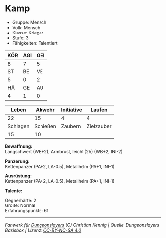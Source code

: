 # Kamp  
- Gruppe: Mensch  
- Volk: Mensch  
- Klasse: Krieger  
- Stufe: 3  
- Fähigkeiten: Talentiert  


| KÖR | AGI | GEI |  
| --- | --- | --- |  
| 8   | 7   | 5   |
| ST  | BE  | VE  |  
| 5   | 0   | 2   |
| HÄ  | GE  | AU  |  
| 4   | 1   | 0   |


| Leben    | Abwehr   | Initiative | Laufen     |
| -------- | -------- | ---------- | ---------- |
| 22       | 15       | 4          | 4          |
| Schlagen | Schießen | Zaubern    | Zielzauber |
| 15       | 10       |            |            |

**Bewaffnung:**  
Langschwert (WB+2), Armbrust, leicht (2h) (WB+2, INI-2)

**Panzerung:**  
Kettenpanzer (PA+2, LA-0.5), Metallhelm (PA+1, INI-1)

**Ausrüstung:**  
Kettenpanzer (PA+2, LA-0.5), Metallhelm (PA+1, INI-1)

**Talente:**  



Gegnerhärte: 2  
Größe: Normal  
Erfahrungspunkte: 61  



___
*Fanwerk für [Dungeonslayers](https://www.dungeonslayers.net/) (C) Christian Kennig | Quelle: Dungeonslayers Basisbox | Lizenz: [CC-BY-NC-SA 4.0](https://creativecommons.org/licenses/by-nc-sa/4.0/deed.de)*